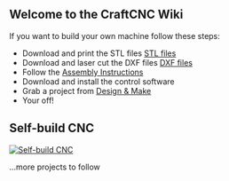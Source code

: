 ## Welcome to the CraftCNC Wiki ##

If you want to build your own machine follow these steps:

* Download and print the STL files [STL files](https://github.com/DesignAndMake/CraftCNC/wiki/STL-files)
* Download and laser cut the DXF files [DXF files](https://github.com/DesignAndMake/CraftCNC/wiki/DXF-files-10mm)
* Follow the [Assembly Instructions](https://github.com/DesignAndMake/CraftCNC/wiki/Assembly-Instructions)
* Download and install the control software
* Grab a project from [Design & Make](https://www.designandmake.com)
* Your off!

## Self-build CNC

[![Self-build CNC](http://img.youtube.com/vi/AgFhe7jJRv0/0.jpg)](https://youtu.be/AgFhe7jJRv0)

...more projects to follow
